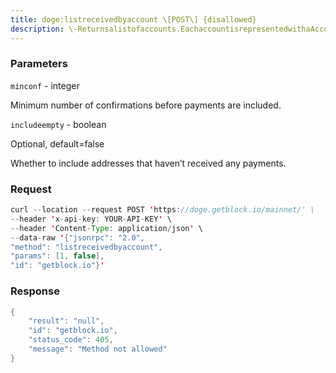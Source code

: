 ```yaml
---
title: doge:listreceivedbyaccount \[POST\] {disallowed}
description: \-Returnsalistofaccounts.EachaccountisrepresentedwithaAccountInfoobject.
---
```


### Parameters


`minconf` - integer

Minimum number of confirmations before payments are included.

`includeempty` - boolean

Optional, default=false

Whether to include addresses that haven’t received any payments.

### Request

``` java
curl --location --request POST 'https://doge.getblock.io/mainnet/' \
--header 'x-api-key: YOUR-API-KEY' \
--header 'Content-Type: application/json' \
--data-raw '{"jsonrpc": "2.0",
"method": "listreceivedbyaccount",
"params": [1, false],
"id": "getblock.io"}'
```

###  Response

``` java
{
    "result": "null",
    "id": "getblock.io",
    "status_code": 405,
    "message": "Method not allowed"
}
```

